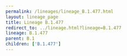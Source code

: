 ```yaml
---
permalink: /lineages/lineage_B.1.477.html
layout: lineage_page
title: Lineage B.1.477
redirect_to: ../lineage.html?lineage=B.1.477
lineage: B.1.477
parent: B.1
children: ['B.1.477']
---
```

